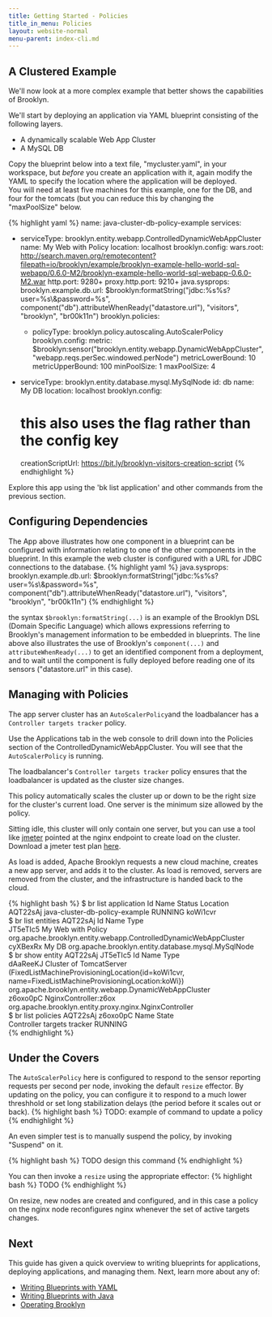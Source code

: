 ```yaml
---
title: Getting Started - Policies
title_in_menu: Policies
layout: website-normal
menu-parent: index-cli.md
---
```





## A Clustered Example

We'll now look at a more complex example that better shows the capabilities of Brooklyn. 

We'll start by deploying an application via YAML blueprint consisting of the following layers.

- A dynamically scalable Web App Cluster
- A MySQL DB


Copy the blueprint below into a text file, "mycluster.yaml", in your workspace, but *before* you create an application 
with it, again modify the YAML to specify the location where the application will be deployed.  
You will need at least five machines for this example, one for the DB, and four for the tomcats 
(but you can reduce this by changing the "maxPoolSize" below.

{% highlight yaml %}
name: java-cluster-db-policy-example
services:
- serviceType: brooklyn.entity.webapp.ControlledDynamicWebAppCluster
  name: My Web with Policy
  location: localhost
  brooklyn.config:
    wars.root: http://search.maven.org/remotecontent?filepath=io/brooklyn/example/brooklyn-example-hello-world-sql-webapp/0.6.0-M2/brooklyn-example-hello-world-sql-webapp-0.6.0-M2.war
    http.port: 9280+
    proxy.http.port: 9210+
    java.sysprops: 
      brooklyn.example.db.url: $brooklyn:formatString("jdbc:%s%s?user=%s\\&password=%s",
         component("db").attributeWhenReady("datastore.url"), "visitors", "brooklyn", "br00k11n")
  brooklyn.policies:
  - policyType: brooklyn.policy.autoscaling.AutoScalerPolicy
    brooklyn.config:
      metric: $brooklyn:sensor("brooklyn.entity.webapp.DynamicWebAppCluster", "webapp.reqs.perSec.windowed.perNode")
      metricLowerBound: 10
      metricUpperBound: 100
      minPoolSize: 1
      maxPoolSize: 4
      
- serviceType: brooklyn.entity.database.mysql.MySqlNode
  id: db
  name: My DB
  location: localhost
  brooklyn.config:
    # this also uses the flag rather than the config key
    creationScriptUrl: https://bit.ly/brooklyn-visitors-creation-script
{% endhighlight %}

Explore this app using the 'bk list application' and other commands from the previous section.

## Configuring Dependencies
The App above illustrates how one component in a blueprint can be configured with information relating to one of the other 
components in the blueprint.  In this example the web cluster is configured with a URL for JDBC connections to the database.
{% highlight yaml %}
java.sysprops: 
      brooklyn.example.db.url: $brooklyn:formatString("jdbc:%s%s?user=%s\\&password=%s",
         component("db").attributeWhenReady("datastore.url"), "visitors", "brooklyn", "br00k11n")
{% endhighlight %}

the syntax ```$brooklyn:formatString(...)``` is an example of the Brooklyn DSL (Domain Specific Language) which 
allows expressions referring to Brooklyn's management information to be embedded in blueprints.  The line above also illustrates the use of Brooklyn's ```component(...)``` and ```attributeWhenReady(...)``` to get an identified component from a deployment, and to wait until the component is fully deployed before reading one of its sensors ("datastore.url" in this case). 

## Managing with Policies


The app server cluster has an `AutoScalerPolicy`and the loadbalancer has a `Controller targets tracker` policy.

Use the Applications tab in the web console to drill down into the Policies section of the ControlledDynamicWebAppCluster. 
You will see that the `AutoScalerPolicy` is running.

The loadbalancer's `Controller targets tracker` policy ensures that the loadbalancer is updated as the cluster size changes.

This policy automatically scales the cluster up or down to be the right size for the cluster's current load. One server 
is the minimum size allowed by the policy.

Sitting idle, this cluster will only contain one server, but you can use a tool like [jmeter](http://jmeter.apache.org/) 
pointed at the nginx endpoint to create load on the cluster. Download a jmeter test 
plan [here](https://github.com/apache/incubator-brooklyn/blob/master/examples/simple-web-cluster/resources/jmeter-test-plan.jmx).

As load is added, Apache Brooklyn requests a new cloud machine, creates a new app server, and adds it to the cluster. 
As load is removed, servers are removed from the cluster, and the infrastructure is handed back to the cloud.

{% highlight bash %}
$ br list application
Id         Name                             Status    Location   
AQT22sAj   java-cluster-db-policy-example   RUNNING   koWi1cvr   
$ br list entities AQT22sAj
Id         Name                 Type   
JT5eTIc5   My Web with Policy   org.apache.brooklyn.entity.webapp.ControlledDynamicWebAppCluster   
cyXBexRx   My DB                org.apache.brooklyn.entity.database.mysql.MySqlNode   
$ br show entity AQT22sAj JT5eTIc5
Id         Name                                                                                                                          Type   
dAaReeKJ   Cluster of TomcatServer (FixedListMachineProvisioningLocation{id=koWi1cvr, name=FixedListMachineProvisioningLocation:koWi})   org.apache.brooklyn.entity.webapp.DynamicWebAppCluster   
z6oxo0pC   NginxController:z6ox                                                                                                          org.apache.brooklyn.entity.proxy.nginx.NginxController   
$ br list policies AQT22sAj z6oxo0pC
Name                         State   
Controller targets tracker   RUNNING   
{% endhighlight %}

## Under the Covers

The `AutoScalerPolicy` here is configured to respond to the sensor
reporting requests per second per node, invoking the default `resize` effector.
By updating on the policy, you can configure it to respond to a much lower threshhold
or set long stabilization delays (the period before it scales out or back).
{% highlight bash %}
TODO: example of command to update a policy
{% endhighlight %}

An even simpler test is to manually suspend the policy, by invoking "Suspend" on it.

{% highlight bash %}
TODO design this command
{% endhighlight %}

You can then invoke a `resize` using the appropriate effector:
{% highlight bash %}
TODO
{% endhighlight %}

On resize, new nodes are created and configured, 
and in this case a policy on the nginx node reconfigures nginx whenever the set of active
targets changes.


## Next

This guide has given a quick overview to writing blueprints for applications, deploying applications, and
managing them. Next, learn more about any of:

* [Writing Blueprints with YAML](../yaml/) 
* [Writing Blueprints with Java](../java/) 
* [Operating Brooklyn](../ops/) 